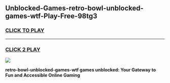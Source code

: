 
## Unblocked-Games-retro-bowl-unblocked-games-wtf-Play-Free-98tg3
<h3>
<a href="https://premium76.site?title=retro-bowl-unblocked-games-wtf&ref=24M">CLICK TO PLAY</a></h3>
<hr>

<h3>
<a href="https://premium76.site?title=retro-bowl-unblocked-games-wtf&ref=24M">CLICK 2 PLAY</a>
  
</h3>

<a href="https://premium76.site?title=retro-bowl-unblocked-games-wtf&ref=24M"><img src="https://clearcache.store/games.png"></a>


**retro-bowl-unblocked-games-wtf games unblocked: Your Gateway to Fun and Accessible Online Gaming**

